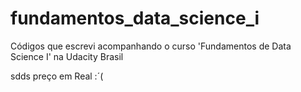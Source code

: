 # fundamentos_data_science_i
Códigos que escrevi acompanhando o curso 'Fundamentos de Data Science I' na Udacity Brasil

sdds preço em Real :´(  
